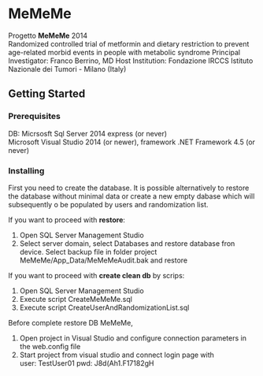 # MeMeMe
Progetto <b>MeMeMe</b> 2014 <br/>
Randomized controlled trial of metformin and dietary restriction to prevent age-related morbid events in people with metabolic syndrome
Principal Investigator: Franco Berrino, MD 
Host Institution: Fondazione IRCCS Istituto Nazionale dei Tumori - Milano (Italy)

## Getting Started

### Prerequisites
DB: Micrsosft Sql Server 2014 express (or never)<br/>
Microsoft Visual Studio 2014 (or newer), framework .NET Framework 4.5 (or never)

### Installing
First you need to create the database. It is possible alternatively to restore the database without minimal data or create a new empty dabase which will subsequently o be populated by users and randomization list.<br/>

If you want to proceed with <b>restore</b>:
<ol>
  <li>Open SQL Server Management Studio  </li> 
  <li>Select server domain, select Databases and restore database fron device. Select backup file in folder project MeMeMe/App_Data/MeMeMeAudit.bak and restore</li>
</ol>

If you want to proceed with <b>create clean db</b> by scrips:
<ol>
  <li>Open SQL Server Management Studio</li>
  <li>Execute script CreateMeMeMe.sql</li> 
  <li>Execute script CreateUserAndRandomizationList.sql</li> 
</ol>

Before complete restore DB MeMeMe, 
<ol>
  <li>Open project in Visual Studio and configure connection parameters in the web.config file</li>
  <li>Start project from visual studio and connect login page with</br> 
    user: TestUser01 
    pwd: J8d(Ah1.F17182gH</li>
</ol>
